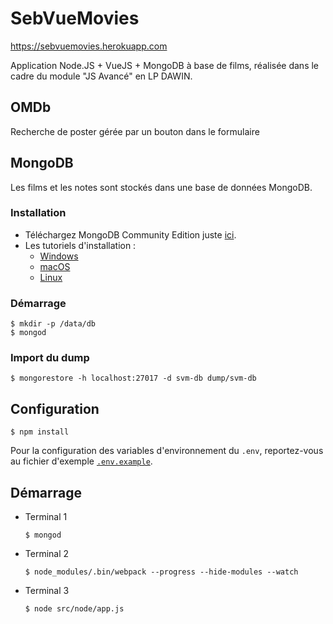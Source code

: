 # SebVueMovies

https://sebvuemovies.herokuapp.com


Application Node.JS + VueJS + MongoDB à base de films, réalisée dans le cadre du module "JS Avancé" en LP DAWIN.

## OMDb

Recherche de poster gérée par un bouton dans le formulaire

## MongoDB

Les films et les notes sont stockés dans une base de données MongoDB.

### Installation

- Téléchargez MongoDB Community Edition juste [ici](https://www.mongodb.com/download-center/community).
- Les tutoriels d'installation :
  - [Windows](https://docs.mongodb.com/manual/tutorial/install-mongodb-on-windows/)
  - [macOS](https://docs.mongodb.com/manual/tutorial/install-mongodb-on-os-x/)
  - [Linux](https://docs.mongodb.com/manual/administration/install-on-linux/)

### Démarrage

    $ mkdir -p /data/db
    $ mongod

### Import du dump

    $ mongorestore -h localhost:27017 -d svm-db dump/svm-db

## Configuration

    $ npm install

Pour la configuration des variables d'environnement du `.env`, reportez-vous au fichier d'exemple [`.env.example`](https://github.com/SebouChu/SebVueMovies/blob/master/.env.example).

## Démarrage

- Terminal 1
  ```
  $ mongod
  ```

- Terminal 2
  ```
  $ node_modules/.bin/webpack --progress --hide-modules --watch
  ```

- Terminal 3
  ```
  $ node src/node/app.js
  ```